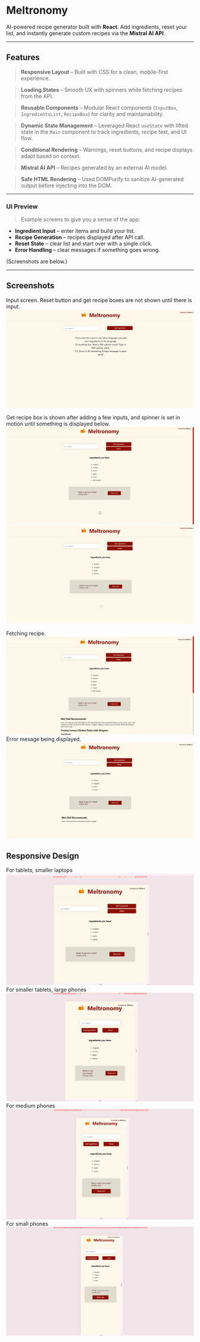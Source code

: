 # Meltronomy

AI-powered recipe generator built with **React**. Add ingredients, reset your list, and instantly generate custom recipes via the **Mistral AI API**.

---

## Features

> **Responsive Layout** – Built with CSS for a clean, mobile-first experience.  

> **Loading States** – Smooth UX with spinners while fetching recipes from the API.  

> **Reusable Components** – Modular React components (`InputBox`, `IngredientsList`, `RecipeBox`) for clarity and maintainability.  

> **Dynamic State Management** – Leveraged React `useState` with lifted state in the `Main` component to track ingredients, recipe text, and UI flow.  

> **Conditional Rendering** – Warnings, reset buttons, and recipe displays adapt based on context.  

> **Mistral AI API** – Recipes generated by an external AI model.  

> **Safe HTML Rendering** – Used DOMPurify to sanitize AI-generated output before injecting into the DOM.  

---

### UI Preview

> Example screens to give you a sense of the app:

- **Ingredient Input** – enter items and build your list.  
- **Recipe Generation** – recipes displayed after API call.  
- **Reset State** – clear list and start over with a single click.  
- **Error Handling** – clear messages if something goes wrong.  

(Screenshots are below.)

---


## Screenshots 

Input screen. Reset button and get recipe boxes are not shown until there is input.
![Screenshot of Meltronomy](./img/meltronomy3.png)

Get recipe box is shown after adding a few inputs, and spinner is set in motion until something is displayed below.
![Screenshot of Meltronomy](./img/meltronomy2.png)
![Screenshot of Meltronomy](./img/meltronomy4.png)

Fetching recipe.
![Screenshot of Meltronomy](./img/meltronomy1.png)
Error mesage being displayed.
![Screenshot of Meltronomy](./img/meltronomy5.png)

## Responsive Design
For tablets, smaller laptops
![Screenshot of Meltronomy Responsive Design](./img/responsive2.png)
For smaller tablets, large phones
![Screenshot of Meltronomy Responsive Design](./img/responsive3.png)
For medium phones
![Screenshot of Meltronomy Responsive Design](./img/responsive4.png)
For small phones
![Screenshot of Meltronomy Responsive Design](./img/responsive1.png)
